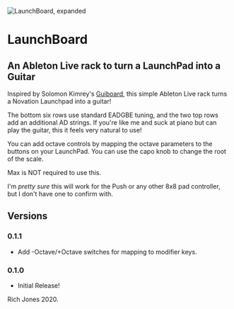 ![LaunchBoard, expanded](https://i.imgur.com/qOccLbe.png)
# LaunchBoard
## An Ableton Live rack to turn a LaunchPad into a Guitar

Inspired by Solomon Kimrey's [Guiboard](https://www.reddit.com/r/synthesizers/comments/g1yrzj/piano_schmiano/), this simple Ableton Live rack turns a Novation Launchpad into a guitar!

The bottom six rows use standard EADGBE tuning, and the two top rows add an additional AD strings. If you're like me and suck at piano but can play the guitar, this it feels very natural to use!

You can add octave controls by mapping the octave parameters to the buttons on your LaunchPad. You can use the capo knob to change the root of the scale.

Max is NOT required to use this.

I'm _pretty sure_ this will work for the Push or any other 8x8 pad controller, but I don't have one to confirm with.

## Versions
### 0.1.1
- Add -Octave/+Octave switches for mapping to modifier keys. 

### 0.1.0
- Initial Release!

Rich Jones 2020.
